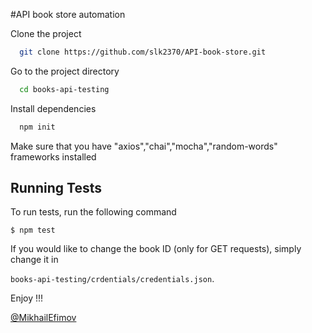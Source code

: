 #API book store automation


Clone the project

```bash
  git clone https://github.com/slk2370/API-book-store.git
```

Go to the project directory

```bash
  cd books-api-testing
```

Install dependencies

```bash
  npm init
```

Make sure that you have "axios","chai","mocha","random-words" frameworks installed

## Running Tests

To run tests, run the following command

```$ npm test```

If you would like to change the book ID (only for GET requests), simply change it in 

```books-api-testing/crdentials/credentials.json```.

Enjoy !!!

[@MikhailEfimov](https://github.com/slk2370)
